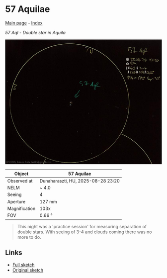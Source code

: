 # 57 Aquilae

[Main page](../index.md) - [Index](../pages/obj_index.md)

_57 Aql_ - _Double star in Aquila_  

![57 Aquilae](../img/57-aql-20250829.jpg)

Object | 57 Aquilae
-|-
Observed at | Dunaharaszti, HU, 2025-08-28 23:20
NELM | ~ 4.0
Seeing | 4
Aperture | 127 mm
Magnification | 103x
FOV | 0.66 °


> This night was a 'practice session' for measuring separation of double stars.
> With seeing of 3-4 and clouds coming there was no more to do.

## Links

- [Full sketch](../img/57-aql-iota-cas-20250829.jpg)
- [Original sketch](../scan/20250829153808_002.jpg)
